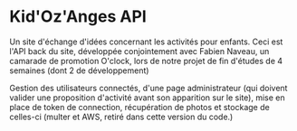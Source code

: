 # Kid'Oz'Anges API

Un site d'échange d'idées concernant les activités pour enfants. Ceci est l'API back du site, développée conjointement avec Fabien Naveau, un camarade de promotion O'clock, lors de notre projet de fin d'études de 4 semaines (dont 2 de développement)

Gestion des utilisateurs connectés, d'une page administrateur (qui doivent valider une proposition d'activité avant son apparition sur le site), mise en place de token de connection, récupération de photos et stockage de celles-ci (multer et AWS, retiré dans cette version du code.)


